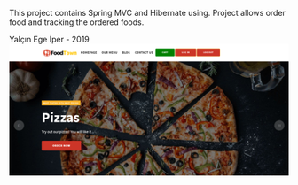 This project contains Spring MVC and  Hibernate using. Project allows order food and tracking the ordered foods.

Yalçın Ege İper - 2019
![](images/foodtownhome.png)
